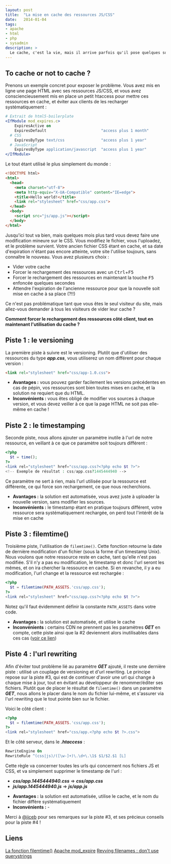```yaml
---
layout: post
title:  "La mise en cache des ressources JS/CSS"
date:   2014-01-04
tags:
- apache
- html
- php
- sysadmin
description: >
  Le cache, c'est la vie, mais il arrive parfois qu'il pose quelques soucis.
---
```


## To cache or not to cache ?

Prenons un exemple concret pour exposer le problème. Vous avez mis en ligne une page HTML avec ses ressources JS/CSS, et vous avez consciencieusement mis en place un petit htaccess pour mettre ces ressources en cache, et éviter aux clients de les recharger systématiquement :

```apache
# Extrait de html5-boilerplate
<IfModule mod_expires.c>
    ExpiresActive on
    ExpiresDefault                        "access plus 1 month"
  # CSS
    ExpiresByType text/css                "access plus 1 year"
  # JavaScript
    ExpiresByType application/javascript  "access plus 1 year"
</IfModule>
```

Le tout étant utilisé le plus simplement du monde :

```html
<!DOCTYPE html>
<html>
  <head>
    <meta charset="utf-8">
    <meta http-equiv="X-UA-Compatible" content="IE=edge">
    <title>Hello world!</title>
    <link rel="stylesheet" href="css/app.css">
  </head>
  <body>
    <script src="js/app.js"></script>
  </body>
</html>
```

Jusqu'ici tout va bien, mais quelques mois plus tard vous devez faire une modification mineure sur le CSS. Vous modifiez le fichier, vous l'uploadez, et le problème survient. Votre ancien fichier CSS étant en cache, et sa date d'expiration n'étant pas encore atteinte, votre site l'utilise toujours, sans connaître le nouveau. Vous avez plusieurs choix :

* Vider votre cache
* Forcer le rechargement des ressources avec un <kbd>Ctrl</kbd>+<kbd>F5</kbd>
* Forcer le rechargement des ressources en maintenant la touche <kbd>F5</kbd> enfoncée quelques secondes
* Attendre l'expiration de l'ancienne ressource pour que la nouvelle soit mise en cache à sa place (?!!)

Ce n'est pas problématique tant que vous êtes le seul visiteur du site, mais allez-vous demander à tous les visiteurs de vider leur cache ?

**Comment forcer le rechargement des ressources côté client, tout en maintenant l'utilisation du cache ?**

## Piste 1 : le versioning

La première piste à suivre est le versioning. Plutôt que d'utiliser des ressources du type ***app.css***, vous utiliserez un nom différent pour chaque version :

```html
<link rel="stylesheet" href="css/app-1.0.css">
```

* **Avantages :** vous pouvez garder facilement les versions précédentes en cas de pépin, vos ressources sont bien toutes mises en cache, et la solution ne requiert que du HTML.
* **Inconvénients :** vous êtes obligé de modifier vos sources à chaque version, et vous devez veiller à ce que la page HTML ne soit pas elle-même en cache !

## Piste 2 : le timestamping

Seconde piste, nous allons ajouter un paramètre inutile à l'url de notre ressource, en veillant à ce que ce paramètre soit toujours différent :

```php
<?php
  $t = time();
?>
<link rel="stylesheet" href="css/app.css?<?php echo $t ?>">
<!-- Exemple de résultat : css/app.css?1445444940 -->
```

Ce paramètre ne sert à rien, mais l'url utilisée pour la ressource est différente, ce qui force son rechargement, ce que nous recherchions.

* **Avantages :** la solution est automatisée, vous avez juste à uploader la nouvelle version, sans modifier les sources.
* **Inconvénients :** le timestamp étant en pratique toujours différent, votre ressource sera systématiquement rechargée, on perd tout l'intérêt de la mise en cache

## Piste 3 : filemtime()

Troisième piste, l'utilisation de `filemtime()`. Cette fonction retourne la date de dernière modification d'un fichier (sous la forme d'un timestamp Unix). Nous voulons que notre ressource reste en cache, tant qu'elle n'est pas modifiée. S'il n'y a pas eu modification, le timestamp et donc l'url seront les mêmes, et on ira chercher la ressource en cache. Si en revanche, il y a eu modification, l'url change et la ressource est rechargée :

```php
<?php
  $t = filemtime(PATH_ASSETS.'css/app.css');
?>
<link rel="stylesheet" href="css/app.css?<?php echo $t ?>">
```

Notez qu'il faut évidemment définir la constante `PATH_ASSETS` dans votre code.

* **Avantages :** la solution est automatisée, et utilise le cache
* **Inconvénients :** certains CDN ne prennent pas les paramètres ***GET*** en compte, cette piste ainsi que la #2 deviennent alors inutilisables dans ces cas ([voir ce lien](http://stevesouders.com/blog/2008/08/23/revving-filenames-dont-use-querystring))

## Piste 4 : l'url rewriting

Afin d'éviter tout problème lié au paramètre ***GET*** ajouté, il reste une dernière piste : utilisé un couplage de versioning et d'url rewriting.
Le principe repose sur la piste #3, qui est de continuer d'avoir une url qui change à chaque mise à jour, tout en évitant au développeur de renommer/éditer ses fichiers. Plutôt que de placer le résultat de `filemtime()` dans un paramètre ***GET***, nous allons le placer dans le nom du fichier lui-même, et s'assurer via l'url rewriting que le tout pointe bien sur le fichier.

Voici le côté client :

```php
<?php
  $t = filemtime(PATH_ASSETS.'css/app.css');
?>
<link rel="stylesheet" href="css/app.<?php echo $t ?>.css">
```

Et le côté serveur, dans le ***.htaccess*** :

```apache
RewriteEngine On
RewriteRule ^(css|js)/([\w-]+)\.\d+\.\1$ $1/$2.$1 [L]
```

Cette règle va concerner toutes les urls qui concernent nos fichiers JS et CSS, et va simplement supprimer le timestamp de l'url :

- ***css/app.1445444940.css*** => ***css/app.css***
- ***js/app.1445444940.js***   => ***js/app.js***

<!-- - -->

* **Avantages :** la solution est automatisée, utilise le cache, et le nom du fichier diffère systématiquement
* **Inconvénients :** -

Merci à [@jiceb](https://twitter.com/jiceb) pour ses remarques sur la piste #3, et ses précieux conseils pour la piste #4 !

## Liens

[La fonction filemtime()](https://php.net/manual/fr/function.filemtime.php)
[Apache mod_expire](https://httpd.apache.org/docs/2.2/mod/mod_expires.html)
[Revving filenames : don't use querystrings](http://stevesouders.com/blog/2008/08/23/revving-filenames-dont-use-querystring)

